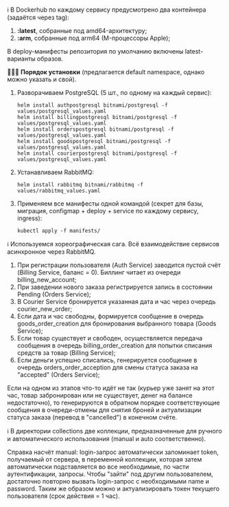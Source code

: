 ℹ️ В Dockerhub по каждому сервису предусмотрено два контейнера (задаётся через tag):

1. **:latest**, собранные под amd64-архитектуру;
2. **:arm**, собранные под arm64 (M-процессоры Apple);
   
В deploy-манифесты репозитория по умолчанию включены latest-варианты образов.

🧑🏻‍💻 **Порядок установки** (предлагается default namespace, однако можно указать и свой).
1. Разворачиваем PostgreSQL (5 шт., по одному на каждый сервис):
   ```
   helm install authpostgresql bitnami/postgresql -f values/postgresql_values.yaml
   helm install billingpostgresql bitnami/postgresql -f values/postgresql_values.yaml
   helm install orderspostgresql bitnami/postgresql -f values/postgresql_values.yaml
   helm install goodspostgresql bitnami/postgresql -f values/postgresql_values.yaml
   helm install courierpostgresql bitnami/postgresql -f values/postgresql_values.yaml
   ```
2. Устанавливаем RabbitMQ:
   ```
   helm install rabbitmq bitnami/rabbitmq -f values/rabbitmq_values.yaml
   ```
3. Применяем все манифесты одной командой (секрет для базы, миграция, configmap + deploy + service по каждому сервису, ingress):
   ```
   kubectl apply -f manifests/
   ```

ℹ️ Используемся хореографическая сага. Всё взаимодействие сервисов асинхронное через RabbitMQ.

1. При регистрации пользователя (Auth Service) заводится пустой счёт (Billing Service, баланс = 0). Биллинг читает из очереди billing_new_account;
2. При заведении нового заказа регистрируется запись в состоянии Pending (Orders Service);
3. В Courier Service бронируется указанная дата и час через очередь courier_new_order;
4. Если дата и час свободны, формируется сообщение в очередь goods_order_creation для бронирования выбранного товара (Goods Service);
5. Если товар существует и свободен, осуществляется передача сообщения в очередь billing_order_creation для попытки списания средств за товар (Billing Service);
6. Если деньги успешно списались, генерируется сообщение в очередь orders_order_acception для смены статуса заказа на "accepted" (Orders Service);

Если на одном из этапов что-то идёт не так (курьер уже занят на этот час, товар забронирован или не существует, денег на балансе недостаточно), то генерируются в обратном порядке соответствующие сообщения в очереди-отмены для снятия броней и актуализации статуса заказа (перевод в "cancelled") в конечном счёте.

ℹ️ В директории collections две коллекции, предназначенные для ручного и автоматического использования (manual и auto соответственно).

Справка насчёт manual: login-запрос автоматически запоминает token, получаемый от сервера, в переменной коллекции, которая затем автоматически подставляется во все необходимые, по части аутентификации, запросы. Чтобы "зайти" под другим пользователем, достаточно повторно вызвать login-запрос с необходимыми name и password. Таким же образом можно и актуализировать токен текущего пользователя (срок действия = 1 час).
